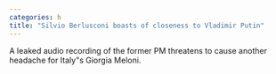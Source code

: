 ```yaml
---
categories: h
title: "Silvio Berlusconi boasts of closeness to Vladimir Putin"
---
```

A leaked audio recording of the former PM threatens to cause another headache for Italy"s Giorgia Meloni.